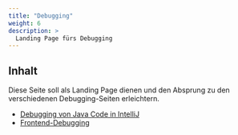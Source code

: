 ```yaml
---
title: "Debugging"
weight: 6
description: >
  Landing Page fürs Debugging
---
```


## Inhalt

Diese Seite soll als Landing Page dienen und den Absprung zu den verschiedenen Debugging-Seiten erleichtern.

- [Debugging von Java Code in IntelliJ](../02_java/03_java-grundlagen/09_debugging)
- [Frontend-Debugging](../03_web/03_javascript/24_debugging)
